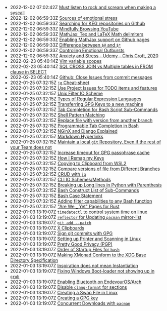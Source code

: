 * 2022-12-02 07:02:42Z [Must listen to rock and scream when making a syscall](../20221202070150/README.md)
* 2022-12-02 06:59:33Z [Sources of emotional stress](../20221127070155/README.md)
* 2022-12-02 06:59:33Z [Searching for KEG repositories on Github](../20221126141112/README.md)
* 2022-12-02 06:59:33Z [Mindfully Browsing YouTube](../20221126161114/README.md)
* 2022-12-02 06:59:33Z [MathJax: Tex and LaTeX Math delimiters](../20221127122723/README.md)
* 2022-12-02 06:59:33Z [Enabling MathJax support on Github pages](../20221127114316/README.md)
* 2022-12-02 06:59:33Z [Difference between `$@` and `$*`](../20220116070126/README.md)
* 2022-12-02 06:59:33Z [Controling Emotional Outbursts](../20220211100117/README.md)
* 2022-12-02 06:59:33Z [Anxiety and Stress - Udemy - Chris Croft, 2020](../20221127062104/README.md)
* 2022-02-23 05:40:14Z [Vim variable scopes](../20220212100100/README.md)
* 2022-02-23 05:40:14Z [SQL CROSS JOIN vs Multiple tables in FROM clause in SELECT](../20220223053436/README.md)
* 2022-02-23 05:40:14Z [Github: Close Issues from commit messages](../20220212103109/README.md)
* 2022-01-25 07:32:15Z [`jq` Cheat-sheet](../20220119131220/README.md)
* 2022-01-25 07:32:15Z [Use Project Issues for TODO items and features](../20220119123753/README.md)
* 2022-01-25 07:32:15Z [Unix Filter IO Scheme](../20220112093437/README.md)
* 2022-01-25 07:32:15Z [Types of Regular Expression Languages](../20220113165346/README.md)
* 2022-01-25 07:32:15Z [Transferring GPG Keys to a new machine](../20220103135322/README.md)
* 2022-01-25 07:32:15Z [Tab Completion for Bash Script Sub-Commands](../20220113092454/README.md)
* 2022-01-25 07:32:15Z [Shell Pattern Matching](../20220114052639/README.md)
* 2022-01-25 07:32:15Z [Replace file with version from another branch](../20220119071757/README.md)
* 2022-01-25 07:32:15Z [Programmable Tab Completion in Bash](../20220113084600/README.md)
* 2022-01-25 07:32:15Z [NGinX and Django Explained](../20220121100819/README.md)
* 2022-01-25 07:32:15Z [Markdown Hyperlinks](../20220113102838/README.md)
* 2022-01-25 07:32:15Z [Maintain a local `git` Repository, Even if the rest of your Team does not](../20220114082549/README.md)
* 2022-01-25 07:32:15Z [Increase timeout for GPG passphrase cache](../20220113061309/README.md)
* 2022-01-25 07:32:15Z [How I Remap my Keys](../20220113144924/README.md)
* 2022-01-25 07:32:15Z [Copying to Clipboard from WSL2](../20220110063336/README.md)
* 2022-01-25 07:32:15Z [Compare versions of file from Different Branches](../20220119070922/README.md)
* 2022-01-25 07:32:15Z [CRUD with `jq`](../20220119124440/README.md)
* 2022-01-25 07:32:15Z [CLI IO Schemes/Methods](../20220112092321/README.md)
* 2022-01-25 07:32:15Z [Breaking up Long lines in Python with Parenthesis](../20220114061829/README.md)
* 2022-01-25 07:32:15Z [Bash Construct List of Sub-Commands](../20220114044631/README.md)
* 2022-01-25 07:32:15Z [Bash Case Statement](../20220114053301/README.md)
* 2022-01-25 07:32:15Z [Adding filter capabilities to any Bash function](../20220112095121/README.md)
* 2022-01-25 07:32:15Z ["Are We _ Yet" Pages for Rust](../20220116141048/README.md)
* 2022-01-03 13:19:07Z [`timedatectl` to control system time on linux](../20210906024622/README.md)
* 2022-01-03 13:19:07Z [`reflector` for Updating `pacman` mirror-list](../20210907011058/README.md)
* 2022-01-03 13:19:07Z [`git add --patch`](../20210926155928/README.md)
* 2022-01-03 13:19:07Z [X Clipboards](../20220101102003/README.md)
* 2022-01-03 13:19:07Z [Sign git commits with GPG](../20210914072507/README.md)
* 2022-01-03 13:19:07Z [Setting up Printer and Scanning in Linux](../20210906031343/README.md)
* 2022-01-03 13:19:07Z [Pretty Good Privacy (PGP)](../20210914062938/README.md)
* 2022-01-03 13:19:07Z [Order of Startup Files for `bash`](../20210821234105/README.md)
* 2022-01-03 13:19:07Z [Making XMonad Conform to the XDG Base Directory Specification](../20210821162257/README.md)
* 2022-01-03 13:19:07Z [Inspiration does not mean Instantiation](../20210813174609/README.md)
* 2022-01-03 13:19:07Z [Fixing Windows Boot-loader not showing up in `grub`](../20210825211454/README.md)
* 2022-01-03 13:19:07Z [Enabling Bluetooth on EndevourOS/Arch](../20210830175435/README.md)
* 2022-01-03 13:19:07Z [Disable `clang-format` for sections](../20210928082519/README.md)
* 2022-01-03 13:19:07Z [Creating a Swap File in Linux](../20210903053424/README.md)
* 2022-01-03 13:19:07Z [Creating a GPG key](../20210914064746/README.md)
* 2022-01-03 13:19:07Z [Concurrent Downloads with `pacman`](../20210914100148/README.md)
